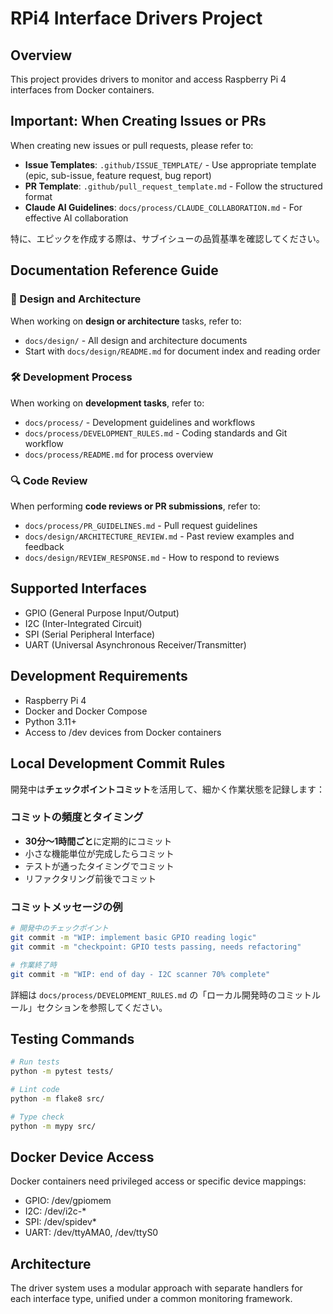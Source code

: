 # RPi4 Interface Drivers Project

## Overview
This project provides drivers to monitor and access Raspberry Pi 4 interfaces from Docker containers.

## Important: When Creating Issues or PRs
When creating new issues or pull requests, please refer to:
- **Issue Templates**: `.github/ISSUE_TEMPLATE/` - Use appropriate template (epic, sub-issue, feature request, bug report)
- **PR Template**: `.github/pull_request_template.md` - Follow the structured format
- **Claude AI Guidelines**: `docs/process/CLAUDE_COLLABORATION.md` - For effective AI collaboration

特に、エピックを作成する際は、サブイシューの品質基準を確認してください。

## Documentation Reference Guide

### 📐 Design and Architecture
When working on **design or architecture** tasks, refer to:
- `docs/design/` - All design and architecture documents
- Start with `docs/design/README.md` for document index and reading order

### 🛠️ Development Process
When working on **development tasks**, refer to:
- `docs/process/` - Development guidelines and workflows
- `docs/process/DEVELOPMENT_RULES.md` - Coding standards and Git workflow
- `docs/process/README.md` for process overview

### 🔍 Code Review
When performing **code reviews or PR submissions**, refer to:
- `docs/process/PR_GUIDELINES.md` - Pull request guidelines
- `docs/design/ARCHITECTURE_REVIEW.md` - Past review examples and feedback
- `docs/design/REVIEW_RESPONSE.md` - How to respond to reviews

## Supported Interfaces
- GPIO (General Purpose Input/Output)
- I2C (Inter-Integrated Circuit)
- SPI (Serial Peripheral Interface)
- UART (Universal Asynchronous Receiver/Transmitter)

## Development Requirements
- Raspberry Pi 4
- Docker and Docker Compose
- Python 3.11+
- Access to /dev devices from Docker containers

## Local Development Commit Rules
開発中は**チェックポイントコミット**を活用して、細かく作業状態を記録します：

### コミットの頻度とタイミング
- **30分〜1時間ごと**に定期的にコミット
- 小さな機能単位が完成したらコミット
- テストが通ったタイミングでコミット
- リファクタリング前後でコミット

### コミットメッセージの例
```bash
# 開発中のチェックポイント
git commit -m "WIP: implement basic GPIO reading logic"
git commit -m "checkpoint: GPIO tests passing, needs refactoring"

# 作業終了時
git commit -m "WIP: end of day - I2C scanner 70% complete"
```

詳細は `docs/process/DEVELOPMENT_RULES.md` の「ローカル開発時のコミットルール」セクションを参照してください。

## Testing Commands
```bash
# Run tests
python -m pytest tests/

# Lint code
python -m flake8 src/

# Type check
python -m mypy src/
```

## Docker Device Access
Docker containers need privileged access or specific device mappings:
- GPIO: /dev/gpiomem
- I2C: /dev/i2c-*
- SPI: /dev/spidev*
- UART: /dev/ttyAMA0, /dev/ttyS0

## Architecture
The driver system uses a modular approach with separate handlers for each interface type, unified under a common monitoring framework.